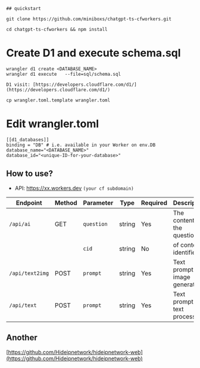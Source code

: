 ```
## quickstart
```

```
git clone https://github.com/miniboxs/chatgpt-ts-cfworkers.git
```

```
cd chatgpt-ts-cfworkers && npm install
```

# Create D1 and execute schema.sql

```
wrangler d1 create <DATABASE_NAME>
wrangler d1 execute   --file=sql/schema.sql
```

```
D1 visit: [https://developers.cloudflare.com/d1/](https://developers.cloudflare.com/d1/)
```

```
cp wrangler.toml.template wrangler.toml
```

# Edit wrangler.toml

```
[[d1_databases]]
binding = "DB" # i.e. available in your Worker on env.DB
database_name="<DATABASE_NAME>"
database_id="<unique-ID-for-your-database>"
```

## How to use?

* API: https://xx.workers.dev `(your cf subdomain)`

| Endpoint                       | Method | Parameter   | Type   | Required | Description                                |
| ------------------------------ | ------ | ----------- | ------ | -------- | ------------------------------------------ |
| `/api/ai`                      	| GET    | `question`  | string | Yes      | The content of the question                |
|                                	|        | `cid`       | string| No       | of context identifiers               |
| `/api/text2img`             | POST   | `prompt`    | string | Yes      | Text prompt for image generation           |
| `/api/text`                    | POST   | `prompt`    | string | Yes      | Text prompt for text processing            |

## Another

[https://github.com/Hideipnetwork/hideipnetwork-web](https://github.com/Hideipnetwork/hideipnetwork-web)


